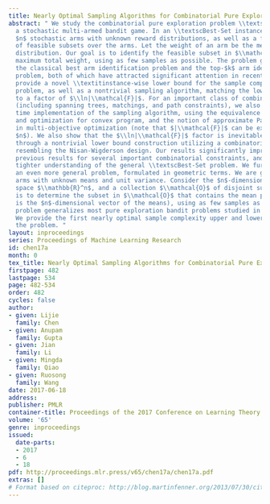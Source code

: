 ```yaml
---
title: Nearly Optimal Sampling Algorithms for Combinatorial Pure Exploration
abstract: " We study the combinatorial pure exploration problem \\textscBest-Set in
  a stochastic multi-armed bandit game. In an \\textscBest-Set instance, we are given
  $n$ stochastic arms with unknown reward distributions, as well as a family $\\mathcal{F}$
  of feasible subsets over the arms. Let the weight of an arm be the mean of its reward
  distribution. Our goal is to identify the feasible subset in $\\mathcal{F}$ with the
  maximum total weight, using as few samples as possible. The problem generalizes
  the classical best arm identification problem and the top-$k$ arm identification
  problem, both of which have attracted significant attention in recent years. We
  provide a novel \\textitinstance-wise lower bound for the sample complexity of the
  problem, as well as a nontrivial sampling algorithm, matching the lower bound up
  to a factor of $\\ln|\\mathcal{F}|$. For an important class of combinatorial families
  (including spanning trees, matchings, and path constraints), we also provide polynomial
  time implementation of the sampling algorithm, using the equivalence of separation
  and optimization for convex program, and the notion of approximate Pareto curves
  in multi-objective optimization (note that $|\\mathcal{F}|$ can be exponential in
  $n$). We also show that the $\\ln|\\mathcal{F}|$ factor is inevitable in general,
  through a nontrivial lower bound construction utilizing a combinatorial structure
  resembling the Nisan-Wigderson design. Our results significantly improve several
  previous results for several important combinatorial constraints, and provide a
  tighter understanding of the general \\textscBest-Set problem. We further introduce
  an even more general problem, formulated in geometric terms. We are given $n$ Gaussian
  arms with unknown means and unit variance. Consider the $n$-dimensional Euclidean
  space $\\mathbb{R}^n$, and a collection $\\mathcal{O}$ of disjoint subsets. Our goal
  is to determine the subset in $\\mathcal{O}$ that contains the mean profile (which
  is the $n$-dimensional vector of the means), using as few samples as possible. The
  problem generalizes most pure exploration bandit problems studied in the literature.
  We provide the first nearly optimal sample complexity upper and lower bounds for
  the problem. "
layout: inproceedings
series: Proceedings of Machine Learning Research
id: chen17a
month: 0
tex_title: Nearly Optimal Sampling Algorithms for Combinatorial Pure Exploration
firstpage: 482
lastpage: 534
page: 482-534
order: 482
cycles: false
author:
- given: Lijie
  family: Chen
- given: Anupam
  family: Gupta
- given: Jian
  family: Li
- given: Mingda
  family: Qiao
- given: Ruosong
  family: Wang
date: 2017-06-18
address: 
publisher: PMLR
container-title: Proceedings of the 2017 Conference on Learning Theory
volume: '65'
genre: inproceedings
issued:
  date-parts:
  - 2017
  - 6
  - 18
pdf: http://proceedings.mlr.press/v65/chen17a/chen17a.pdf
extras: []
# Format based on citeproc: http://blog.martinfenner.org/2013/07/30/citeproc-yaml-for-bibliographies/
---
```


